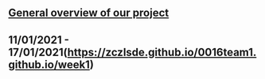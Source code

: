 ## [General overview of our project](https://zczlsde.github.io/0016team1.github.io/index2)

## 11/01/2021 - 17/01/2021(https://zczlsde.github.io/0016team1.github.io/week1)
